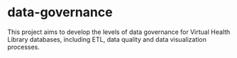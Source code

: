 # data-governance
This project aims to develop the levels of data governance for Virtual Health Library databases, including ETL, data quality and data visualization processes.
